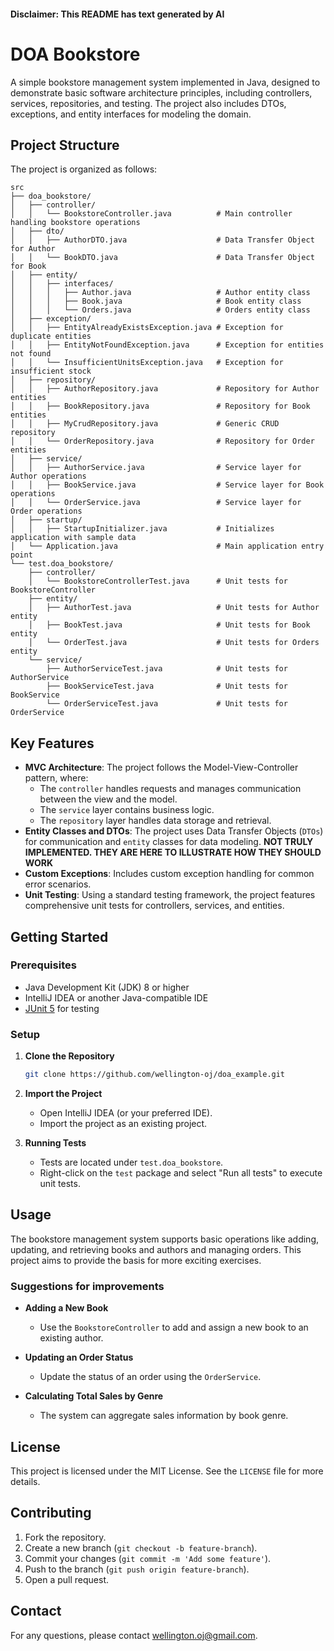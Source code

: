 #### Disclaimer: This README has text generated by AI

# DOA Bookstore

A simple bookstore management system implemented in Java, designed to demonstrate basic software architecture principles, including controllers, services, repositories, and testing. The project also includes DTOs, exceptions, and entity interfaces for modeling the domain.

## Project Structure

The project is organized as follows:

```
src
├── doa_bookstore/
│   ├── controller/
│   │   └── BookstoreController.java          # Main controller handling bookstore operations
│   ├── dto/
│   │   ├── AuthorDTO.java                    # Data Transfer Object for Author
│   │   └── BookDTO.java                      # Data Transfer Object for Book
│   ├── entity/
│   │   ├── interfaces/
│   │   │   ├── Author.java                   # Author entity class
│   │   │   ├── Book.java                     # Book entity class
│   │   │   └── Orders.java                   # Orders entity class
│   ├── exception/
│   │   ├── EntityAlreadyExistsException.java # Exception for duplicate entities
│   │   ├── EntityNotFoundException.java      # Exception for entities not found
│   │   └── InsufficientUnitsException.java   # Exception for insufficient stock
│   ├── repository/
│   │   ├── AuthorRepository.java             # Repository for Author entities
│   │   ├── BookRepository.java               # Repository for Book entities
│   │   ├── MyCrudRepository.java             # Generic CRUD repository
│   │   └── OrderRepository.java              # Repository for Order entities
│   ├── service/
│   │   ├── AuthorService.java                # Service layer for Author operations
│   │   ├── BookService.java                  # Service layer for Book operations
│   │   └── OrderService.java                 # Service layer for Order operations  
│   ├── startup/
│   │   ├── StartupInitializer.java           # Initializes application with sample data
│   └── Application.java                      # Main application entry point
└── test.doa_bookstore/
    ├── controller/
    │   └── BookstoreControllerTest.java      # Unit tests for BookstoreController
    ├── entity/
    │   ├── AuthorTest.java                   # Unit tests for Author entity
    │   ├── BookTest.java                     # Unit tests for Book entity
    │   └── OrderTest.java                    # Unit tests for Orders entity
    └── service/
        ├── AuthorServiceTest.java            # Unit tests for AuthorService
        ├── BookServiceTest.java              # Unit tests for BookService
        └── OrderServiceTest.java             # Unit tests for OrderService
```

## Key Features

- **MVC Architecture**: The project follows the Model-View-Controller pattern, where:
  - The `controller` handles requests and manages communication between the view and the model.
  - The `service` layer contains business logic.
  - The `repository` layer handles data storage and retrieval.
- **Entity Classes and DTOs**: The project uses Data Transfer Objects (`DTOs`) for communication and `entity` classes for data modeling. **NOT TRULY IMPLEMENTED. THEY ARE HERE TO ILLUSTRATE HOW THEY SHOULD WORK**
- **Custom Exceptions**: Includes custom exception handling for common error scenarios.
- **Unit Testing**: Using a standard testing framework, the project features comprehensive unit tests for controllers, services, and entities.

## Getting Started

### Prerequisites

- Java Development Kit (JDK) 8 or higher
- IntelliJ IDEA or another Java-compatible IDE
- [JUnit 5](https://junit.org/junit5/) for testing

### Setup

1. **Clone the Repository**
   ```bash
   git clone https://github.com/wellington-oj/doa_example.git
   ```

2. **Import the Project**
   - Open IntelliJ IDEA (or your preferred IDE).
   - Import the project as an existing project.

3. **Running Tests**
   - Tests are located under `test.doa_bookstore`.
   - Right-click on the `test` package and select "Run all tests" to execute unit tests.

## Usage

The bookstore management system supports basic operations like adding, updating, and retrieving books and authors and managing orders.
This project aims to provide the basis for more exciting exercises. 

### Suggestions for improvements 

- **Adding a New Book**
  - Use the `BookstoreController` to add and assign a new book to an existing author.

- **Updating an Order Status**
  - Update the status of an order using the `OrderService`.

- **Calculating Total Sales by Genre**
  - The system can aggregate sales information by book genre.

## License

This project is licensed under the MIT License. See the `LICENSE` file for more details.

## Contributing

1. Fork the repository.
2. Create a new branch (`git checkout -b feature-branch`).
3. Commit your changes (`git commit -m 'Add some feature'`).
4. Push to the branch (`git push origin feature-branch`).
5. Open a pull request.

## Contact

For any questions, please contact [wellington.oj@gmail.com](mailto:wellington.oj@gmail.com).
